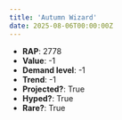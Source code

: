 ```yaml
---
title: 'Autumn Wizard'
date: 2025-08-06T00:00:00Z
---
```

- **RAP**: 2778
- **Value**: -1
- **Demand level**: -1
- **Trend**: -1
- **Projected?**: True
- **Hyped?**: True
- **Rare?**: True
